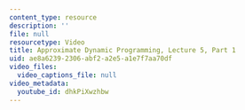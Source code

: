 ```yaml
---
content_type: resource
description: ''
file: null
resourcetype: Video
title: Approximate Dynamic Programming, Lecture 5, Part 1
uid: ae8a6239-2306-abf2-a2e5-a1e7f7aa70df
video_files:
  video_captions_file: null
video_metadata:
  youtube_id: dhkPiXwzhbw
---
```

